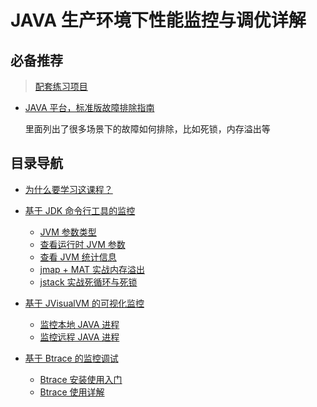 # JAVA 生产环境下性能监控与调优详解

## 必备推荐
> [配套练习项目](https://github.com/zq99299/monitor-tuning.git)

- [JAVA 平台，标准版故障排除指南](https://docs.oracle.com/javase/8/docs/technotes/guides/troubleshoot/index.html)

  里面列出了很多场景下的故障如何排除，比如死锁，内存溢出等

## 目录导航

- [为什么要学习这课程？](./00.md)
- [基于 JDK 命令行工具的监控](./01/)

  - [JVM 参数类型](./01/01.md)
  - [查看运行时 JVM 参数](./01/02.md)
  - [查看 JVM 统计信息](./01/03.md)
  - [jmap + MAT 实战内存溢出](./01/04.md)
  - [jstack 实战死循环与死锁](./01/05.md)
- [基于 JVisualVM 的可视化监控](./02/)
  
  - [监控本地 JAVA 进程](./02/01.md)
  - [监控远程 JAVA 进程](./02/02.md)

- [基于 Btrace 的监控调试](./03/)
  
    - [Btrace 安装使用入门](./03/01.md)
    - [Btrace 使用详解](./03/02.md)

